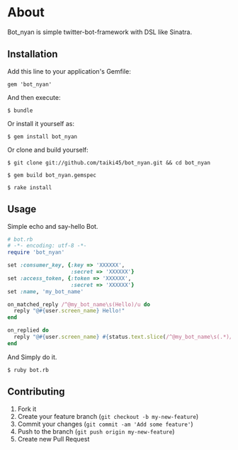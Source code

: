 # About

Bot_nyan is simple twitter-bot-framework with DSL like Sinatra.

## Installation

Add this line to your application's Gemfile:

    gem 'bot_nyan'

And then execute:

    $ bundle

Or install it yourself as:

    $ gem install bot_nyan

Or clone and build yourself:

    $ git clone git://github.com/taiki45/bot_nyan.git && cd bot_nyan

    $ gem build bot_nyan.gemspec

    $ rake install

## Usage

Simple echo and say-hello Bot.

```ruby
# bot.rb
# -*- encoding: utf-8 -*-
require 'bot_nyan'

set :consumer_key, {:key => 'XXXXXX',
                    :secret => 'XXXXXX'}
set :access_token, {:token => 'XXXXXX',
                    :secret => 'XXXXXX'}
set :name, 'my_bot_name'

on_matched_reply /^@my_bot_name\s(Hello)/u do
  reply "@#{user.screen_name} Hello!"
end

on_replied do
  reply "@#{user.screen_name} #{status.text.slice(/^@my_bot_name\s(.*)/u, 1)}"
end
```

And Simply do it.

```
$ ruby bot.rb
```

## Contributing

1. Fork it
2. Create your feature branch (`git checkout -b my-new-feature`)
3. Commit your changes (`git commit -am 'Add some feature'`)
4. Push to the branch (`git push origin my-new-feature`)
5. Create new Pull Request
